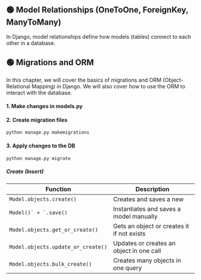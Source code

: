 ## 🟢 Model Relationships (OneToOne, ForeignKey, ManyToMany)
In Django, model relationships define how models (tables) connect to each other in a database.


## 🟢 Migrations and ORM
In this chapter, we will cover the basics of migrations and ORM (Object-Relational Mapping)
in Django. We will also cover how to use the ORM to interact with the database.
#### 1. Make changes in models.py
#### 2. Create migration files
```
python manage.py makemigrations
```
#### 3. Apply changes to the DB
```
python manage.py migrate
```
##### Create (Insert)
| Function                           | Description                                |
| ---------------------------------- | ------------------------------------------ |
| ```Model.objects.create()```       | Creates and saves a new                    |
| ```Model()` + `.save()```          | Instantiates and saves a model manually    |
| `Model.objects.get_or_create()`    | Gets an object or creates it if not exists |
| `Model.objects.update_or_create()` | Updates or creates an object in one call   |
| `Model.objects.bulk_create()`      | Creates many objects in one query          |
